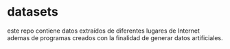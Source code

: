 # datasets
este repo contiene datos extraídos de diferentes lugares de Internet ademas de programas creados con la finalidad de generar datos artificiales. 
